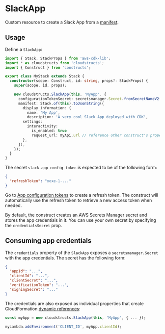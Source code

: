 # SlackApp

Custom resource to create a Slack App from a [manifest](https://api.slack.com/reference/manifests).

## Usage

Define a `SlackApp`:

```ts
import { Stack, StackProps } from 'aws-cdk-lib';
import * as cloudstructs from 'cloudstructs';
import { Construct } from 'constructs';

export class MyStack extends Stack {
  constructor(scope: Construct, id: string, props?: StackProps) {
    super(scope, id, props);

    new cloudstructs.SlackApp(this, 'MyApp', {
      configurationTokenSecret: secretsmanager.Secret.fromSecretNameV2(this, 'Secret', 'slack-app-config-token'),
      manifest: Stack.of(this).toJsonString({
        display_information: {
          name: 'My App',
          description: 'A very cool Slack App deployed with CDK',
        settings:
          interactivity:
            is_enabled: true
            request_url: myApi.url // reference other construct's properties
        },
      }),
    });
  }
}
```

The secret `slack-app-config-token` is expected to be of the following form:

```json
{
  "refreshToken": "xoxe-1-..."
}
```

Go to [App configuration tokens](https://api.slack.com/authentication/config-tokens) to create
a refresh token. The construct will automatically use the refresh token to retrieve a new access
token when needed.

By default, the construct creates an AWS Secrets Manager secret and stores the app credentials in
it. You can use your own secret by specifying the `credentialsSecret` prop.

## Consuming app credentials

The `credentials` property of the `SlackApp` exposes a `secretsmanager.Secret` with the app
credentials. The secret has the following form:

```json
{
  "appId": "...",
  "clientId": "...",
  "clientSecret": "...",
  "verificationToken": "...",
  "signingSecret": "..."
}
```

The credentials are also exposed as individual properties that create CloudFormation
[dynamic references](https://docs.aws.amazon.com/AWSCloudFormation/latest/UserGuide/dynamic-references.html):

```ts
const myApp = new cloudstructs.SlackApp(this, 'MyApp', { ... });

myLambda.addEnvironment('CLIENT_ID', myApp.clientId);
```
